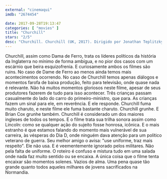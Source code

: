 ```yaml
---
external: "cinemaqui"
imdb: "2674454"

date: 2017-09-28T19:13:47
categories: [ "movies" ]
title: "Churchill"
stars: "2/5"
desc: "Churchill. Churchill (UK, 2017). Dirigido por Jonathan Teplitzky. Escrito por Alex von Tunzelmann. Com Brian Cox (Winston Churchill), Miranda Richardson (Clementine Churchill), John Slattery (Dwight Eisenhower), Ella Purnell (Helen Garrett), Julian Wadham (Bernard Montgomery), Richard Durden (Jan Smuts), James Purefoy (King George VI), Danny Webb (Alan Brooke), Jonathan Aris (Trafford Leigh-Mallory)."
---
```

Churchill, assim como Dama de Ferro, trata os líderes políticos da história da Inglaterra no mínimo de forma ambígua, e no pior dos casos com um escárnio que beira esquizofrenia. E curiosamente ambos os filmes são ruins. No caso de Dame de Ferro ao menos ainda temos mais acontecimentos ocorrendo. No caso de Churchill temos apenas diálogos e momentos farofa de baixa produção, feito para televisão, onde quase nada é relevante. Não há muitos momentos gloriosos neste filme, apesar de seus produtores fazerem de tudo para isso acontecer. Três crianças passam casualmente do lado do carro do primeiro-ministro, que para. As crianças fazem um sinal para ele, em reverência. E ele responde. Churchill fuma muito charuto, e neste filme ele fuma bastante charuto. Churchill grunhe. E Brian Cox grunhe também. Churchill é considerado um dos maiores ingleses de todos os tempos. E o filme trata sua trilha sonora assim como Lincoln: como se qualquer ação do sujeito fosse honrosa, icônica. E o mais estranho é que estamos falando do momento mais vulnerável de sua carreira, às vésperas do Dia D, onde ninguém dava atenção para um político veterano de guerra. Seu melhor amigo o avisa: "use uniforme, traz mais respeito". Ele não usa. E é veementemente ignorado pelos militares. Não pela falta de uniforme. O roteiro é confuso e mistura tudo em uma salada onde nada faz muito sentido ou se encaixa. A única coisa que o filme tenta encaixar são momentos solenes. Vazios de alma. Uma pena quase tão grande quanto todos aqueles milhares de jovens sacrificados na Normandia.
